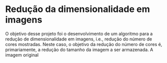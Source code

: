 # Redução da dimensionalidade em imagens

O objetivo desse projeto foi o desenvolvimento de um algoritmo para a redução de dimensionalidade em imagens, i.e., redução do número de cores mostradas. Neste caso, o objetivo da redução do número de cores é, primariamente, a redução do tamanho da imagem a ser armazenada. A imagem original
